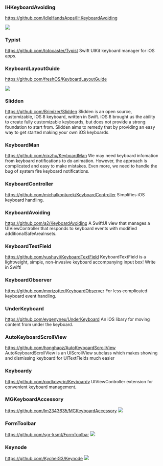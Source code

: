 ### IHKeyboardAvoiding
https://github.com/IdleHandsApps/IHKeyboardAvoiding

![](https://github.com/IdleHandsApps/IHKeyboardAvoiding/raw/gh-pages/IHKeyboardAvoidingDemo.gif)

### Typist
https://github.com/totocaster/Typist
Swift UIKit keyboard manager for iOS apps.

### KeyboardLayoutGuide
https://github.com/freshOS/KeyboardLayoutGuide

![](https://github.com/freshOS/KeyboardLayoutGuide/raw/master/Images/demo.gif)

### Slidden
https://github.com/Brimizer/Slidden
Slidden is an open source, customizable, iOS 8 keyboard, written in Swift. 
iOS 8 brought us the ability to create fully customizable keyboards, but does not provide a strong foundation to start from. 
Slidden aims to remedy that by providing an easy way to get started making your own iOS keyboards.

### KeyboardMan
https://github.com/nixzhu/KeyboardMan
We may need keyboard infomation from keyboard notifications to do animation. 
However, the approach is complicated and easy to make mistakes. 
Even more, we need to handle the bug of system fire keyboard notifications.

### KeyboardController
https://github.com/michalkonturek/KeyboardController
Simplifies iOS keyboard handling.

### KeyboardAvoiding
https://github.com/a2/KeyboardAvoiding
A SwiftUI view that manages a UIViewController that responds to keyboard events with modified additionalSafeAreaInsets.

### KeyboardTextField
https://github.com/yushuyi/KeyboardTextField
KeyboardTextField is a lightweight, simple, non-invasive keyboard accompanying input box! Write in Swift!

### KeyboardObserver
https://github.com/morizotter/KeyboardObserver
For less complicated keyboard event handling.

### UnderKeyboard
https://github.com/evgenyneu/UnderKeyboard
An iOS libary for moving content from under the keyboard.

### AutoKeyboardScrollView
https://github.com/honghaoz/AutoKeyboardScrollView
AutoKeyboardScrollView is an UIScrollView subclass which makes showing and dismissing keyboard for UITextFields much easier

### Keyboardy
https://github.com/podkovyrin/Keyboardy
UIViewController extension for convenient keyboard management.

### MGKeyboardAccessory
https://github.com/lm2343635/MGKeyboardAccessory
![](https://raw.githubusercontent.com/lm2343635/MGKeyboardAccessory/master/screenshot/demo.png)

### FormToolbar
https://github.com/sgr-ksmt/FormToolbar
![](https://github.com/sgr-ksmt/FormToolbar/raw/master/docs/sample.gif)

### Keynode
https://github.com/KyoheiG3/Keynode
![](https://user-images.githubusercontent.com/5707132/33164594-da5148ce-d076-11e7-93ec-54ae5ffef90e.gif)
